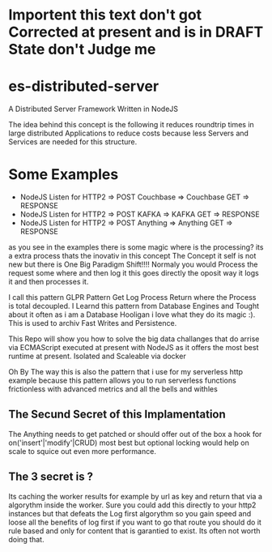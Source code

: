 # Importent this text don't got Corrected at present and is in DRAFT State don't Judge me

# es-distributed-server
A Distributed Server Framework Written in NodeJS 

The idea behind this concept is the following it reduces roundtrip times in large distributed Applications to reduce costs because less Servers and Services are needed for this structure.


# Some Examples
- NodeJS Listen for HTTP2 => POST Couchbase => Couchbase GET => RESPONSE
- NodeJS Listen for HTTP2 => POST KAFKA => KAFKA GET => RESPONSE
- NodeJS Listen for HTTP2 => POST Anything => Anything GET => RESPONSE

as you see in the examples there is some magic where is the processing? its a extra process thats the inovativ in this concept
The Concept it self is not new but there is One Big Paradigm Shift!!!! Normaly you would Process the request some where and then log it this goes directly the oposit way it logs it and then processes it.

I call this pattern GLPR Pattern Get Log Process Return where the Process is total decoupled. I Learnd this pattern from Database Engines and Tought about it often as i am a Database Hooligan i love what they do its magic :). This is used to archiv Fast Writes and Persistence.

This Repo will show you how to solve the big data challanges that do arrise via ECMAScript executed at present with NodeJS as it offers the most best runtime at present. Isolated and Scaleable via docker 

Oh By The way this is also the pattern that i use for my serverless http example because this pattern allows you to run serverless functions frictionless with advanced metrics and all the bells and withles

## The Secund Secret of this Implamentation
The Anything needs to get patched or should offer out of the box a hook for on('insert'|'modify'|CRUD) most best but optional locking would help on scale to squice out even more performance.

## The 3 secret is ?
Its caching the worker results for example by url as key and return that via a algorythm inside the worker. Sure you could add this directly to your http2 instances but that defeats the Log first algorythm so you gain speed and loose all the benefits of log first if you want to go that route you should do it rule based and only for content that is garantied to exist. Its often not worth doing that.





